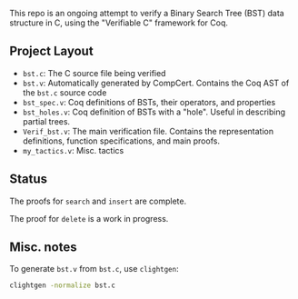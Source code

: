 This repo is an ongoing attempt to verify a Binary Search Tree (BST) data structure in C, using the "Verifiable C" framework for Coq.

## Project Layout
- `bst.c`: The C source file being verified 
- `bst.v`: Automatically generated by CompCert. Contains the Coq AST of the `bst.c` source code
- `bst_spec.v`: Coq definitions of BSTs, their operators, and properties
- `bst_holes.v`: Coq definition of BSTs with a "hole". Useful in describing partial trees. 
- `Verif_bst.v`: The main verification file. Contains the representation definitions, function specifications, and main proofs.
- `my_tactics.v`: Misc. tactics

## Status
The proofs for `search` and `insert` are complete.

The proof for `delete` is a work in progress.

## Misc. notes 
To generate `bst.v` from `bst.c`, use `clightgen`:

```sh
clightgen -normalize bst.c
```
